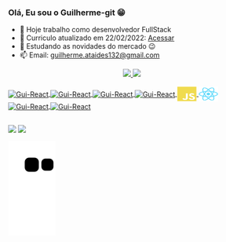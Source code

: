 ### Olá, Eu sou o Guilherme-git 😁

- 🔭 Hoje trabalho como desenvolvedor FullStack
- 🧷 Curriculo atualizado em 22/02/2022: <a href="https://drive.google.com/file/d/1BBB0746tpBtKxIsdPaYxQt1iujNALPYO/view" target="_blank">Acessar</a> 
- 🌱 Estudando as novidades do mercado 😉
- 📫 Email: guilherme.ataides132@gmail.com

<div align="center">
  <a href="https://github.com/Guilherme-git">
  <img height="180em" src="https://github-readme-stats.vercel.app/api?username=Guilherme-git&show_icons=true&theme=dracula&include_all_commits=true&count_private=true"/>
  <img height="180em" src="https://github-readme-stats.vercel.app/api/top-langs/?username=Guilherme-git&layout=compact&langs_count=7&theme=dracula"/>
</div>
<div style="display: inline_block"><br>
  <img align="center" alt="Gui-React" height="30" width="40" src="https://cdn.jsdelivr.net/gh/devicons/devicon/icons/html5/html5-original.svg">
  <img align="center" alt="Gui-React" height="30" width="40" src="https://cdn.jsdelivr.net/gh/devicons/devicon/icons/php/php-plain.svg">
  <img align="center" alt="Gui-React" height="30" width="40" src="https://cdn.jsdelivr.net/gh/devicons/devicon/icons/laravel/laravel-plain.svg">
  <img align="center" alt="Gui-React" height="30" width="40" src="https://cdn.jsdelivr.net/gh/devicons/devicon/icons/bootstrap/bootstrap-original.svg">
  <img align="center" alt="Gui-Js" height="30" width="40" src="https://raw.githubusercontent.com/devicons/devicon/master/icons/javascript/javascript-plain.svg">
  <img align="center" alt="Gui-React" height="30" width="40" src="https://raw.githubusercontent.com/devicons/devicon/master/icons/react/react-original.svg">
  <img align="center" alt="Gui-React" height="40" width="40" src="https://img.icons8.com/nolan/64/react-native.png">
   <img align="center" alt="Gui-React" height="30" width="40" src="https://cdn.jsdelivr.net/gh/devicons/devicon/icons/mysql/mysql-original.svg">
</div>

  ##
 
<div> 
  <a href="mailto:guilherme.ataides132@gmail.com"><img src="https://img.shields.io/badge/-Gmail-%23333?style=for-the-badge&logo=gmail&logoColor=red" target="_blank"></a>
  <a href="https://www.linkedin.com/in/guilherme-ataides-6a36a9191/" target="_blank"><img src="https://img.shields.io/badge/-LinkedIn-%230077B5?style=for-the-badge&logo=linkedin&logoColor=white" target="_blank"></a> 
 
  ![Snake animation](https://github.com/Guilherme-git/Guilherme-git/blob/output/github-contribution-grid-snake.svg)
 
</div>
